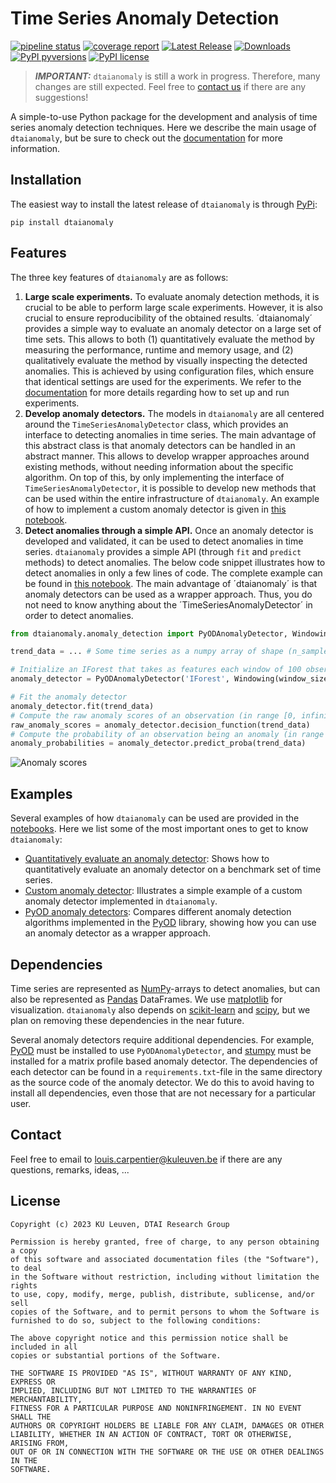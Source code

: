 # Time Series Anomaly Detection


[![pipeline status](https://gitlab.kuleuven.be/u0143709/dtaianomaly/badges/main/pipeline.svg)](https://gitlab.kuleuven.be/u0143709/dtaianomaly/-/pipelines)
[![coverage report](https://gitlab.kuleuven.be/u0143709/dtaianomaly/badges/main/coverage.svg)](https://gitlab.kuleuven.be/u0143709/dtaianomaly/-/commits/main)
[![Latest Release](https://gitlab.kuleuven.be/u0143709/dtaianomaly/-/badges/release.svg)](https://gitlab.kuleuven.be/u0143709/dtaianomaly/-/releases)
[![Downloads](https://static.pepy.tech/badge/dtaianomaly)](https://pepy.tech/project/dtaianomaly)
[![PyPI pyversions](https://img.shields.io/pypi/pyversions/dtaianomaly.svg)](https://pypi.python.org/pypi/dtaianomaly/)
[![PyPI license](https://img.shields.io/pypi/l/dtaianomaly.svg)](https://pypi.python.org/pypi/dtaianomaly/)


> **_IMPORTANT:_** `dtaianomaly` is still a work in progress. Therefore, many changes 
> are still expected. Feel free to [contact us](#contact) if there are any suggestions!

A simple-to-use Python package for the development and analysis of time series anomaly 
detection techniques. Here we describe the main usage of `dtaianomaly`, but be sure to
check out the [documentation](https://u0143709.pages.gitlab.kuleuven.be/dtaianomaly/) 
for more information. 

## Installation
The easiest way to install the latest release of `dtaianomaly` is through [PyPi](https://pypi.org/project/dtaianomaly/):
```
pip install dtaianomaly
```

## Features
The three key features of `dtaianomaly` are as follows:
1. **Large scale experiments.** To evaluate anomaly detection methods, it is crucial to
   be able to perform large scale experiments. However, it is also crucial to ensure 
   reproducibility of the obtained results. ´dtaianomaly´ provides a simple way to evaluate
   an anomaly detector on a large set of time sets. This allows to both (1) quantitatively 
   evaluate the method by measuring the performance, runtime and memory usage, and (2)
   qualitatively evaluate the method by visually inspecting the detected anomalies. 
   This is achieved by using configuration files, which ensure that identical settings
   are used for the experiments. We refer to the [documentation](https://u0143709.pages.gitlab.kuleuven.be/dtaianomaly/getting_started/experiments.html) for more details regarding
   how to set up and run experiments.
2. **Develop anomaly detectors.** The models in `dtaianomaly` are all centered around the
   `TimeSeriesAnomalyDetector` class, which provides an interface to detecting anomalies in
   time series. The main advantage of this abstract class is that anomaly detectors can be
   handled in an abstract manner. This allows to develop wrapper approaches around existing 
   methods, without needing information about the specific algorithm. On top of this, by 
   only implementing the interface of `TimeSeriesAnomalyDetector`, it is possible to develop
   new methods that can be used within the entire infrastructure of `dtaianomaly`. An example
   of how to implement a custom anomaly detector is given in [this notebook](notebooks/custom_anomaly_detector.ipynb).
3. **Detect anomalies through a simple API.** Once an anomaly detector is developed and
   validated, it can be used to detect anomalies in time series. `dtaianomaly` provides 
   a simple API (through `fit` and `predict` methods) to detect anomalies. The below code 
   snippet illustrates how to detect anomalies in only a few lines of code. The complete 
   example can be found in [this notebook](notebooks/README_demo.ipynb). The main advantage 
   of ´dtaianomaly´ is that anomaly detectors can be used as a wrapper approach. Thus, you 
   do not need to know anything about the ´TimeSeriesAnomalyDetector´ in order to
   detect anomalies. 

```python
from dtaianomaly.anomaly_detection import PyODAnomalyDetector, Windowing

trend_data = ... # Some time series as a numpy array of shape (n_samples, n_features)

# Initialize an IForest that takes as features each window of 100 observations
anomaly_detector = PyODAnomalyDetector('IForest', Windowing(window_size=100))

# Fit the anomaly detector 
anomaly_detector.fit(trend_data)
# Compute the raw anomaly scores of an observation (in range [0, infinity])
raw_anomaly_scores = anomaly_detector.decision_function(trend_data)
# Compute the probability of an observation being an anomaly (in range [0, 1])
anomaly_probabilities = anomaly_detector.predict_proba(trend_data)
```
![Anomaly scores](https://gitlab.kuleuven.be/u0143709/dtaianomaly/-/raw/main/notebooks/README_demo.svg?inline=false)

## Examples
Several examples of how `dtaianomaly` can be used are provided in the [notebooks](notebooks). Here
we list some of the most important ones to get to know `dtaianomaly`:
- [Quantitatively evaluate an anomaly detector](notebooks/execute_workflow.ipynb): Shows how to 
  quantitatively evaluate an anomaly detector on a benchmark set of time series. 
- [Custom anomaly detector](notebooks/custom_anomaly_detector.ipynb): Illustrates a simple example 
  of a custom anomaly detector implemented in `dtaianomaly`. 
- [PyOD anomaly detectors](notebooks/analyze_pyod_anomaly_detectors.ipynb): Compares different anomaly detection algorithms 
  implemented in the [PyOD](https://pyod.readthedocs.io/en/latest/) library, showing how you can use an anomaly 
  detector as a wrapper approach. 

## Dependencies
Time series are represented as [NumPy](https://numpy.org/)-arrays to detect anomalies, but can 
also be represented as [Pandas](https://pandas.pydata.org/) DataFrames. We use [matplotlib](https://matplotlib.org/) for 
visualization. `dtaianomaly` also depends on [scikit-learn](https://scikit-learn.org/stable/) and 
[scipy](https://www.scipy.org/), but we plan on removing these dependencies in the near future.

Several anomaly detectors require additional dependencies. For example, 
[PyOD](https://pyod.readthedocs.io/en/latest/) must be installed to use 
`PyODAnomalyDetector`, and [stumpy](https://stumpy.readthedocs.io/en/latest/) must
be installed for a matrix profile based anomaly detector. The dependencies of
each detector can be found in a `requirements.txt`-file in the same directory
as the source code of the anomaly detector.  We do this to avoid having to install 
all dependencies, even those that are not necessary for a particular user.

## Contact
Feel free to email to [louis.carpentier@kuleuven.be](mailto:louis.carpentier@kuleuven.be) if 
there are any questions, remarks, ideas, ...

## License
    Copyright (c) 2023 KU Leuven, DTAI Research Group
    
    Permission is hereby granted, free of charge, to any person obtaining a copy
    of this software and associated documentation files (the "Software"), to deal
    in the Software without restriction, including without limitation the rights
    to use, copy, modify, merge, publish, distribute, sublicense, and/or sell
    copies of the Software, and to permit persons to whom the Software is
    furnished to do so, subject to the following conditions:
    
    The above copyright notice and this permission notice shall be included in all
    copies or substantial portions of the Software.
    
    THE SOFTWARE IS PROVIDED "AS IS", WITHOUT WARRANTY OF ANY KIND, EXPRESS OR
    IMPLIED, INCLUDING BUT NOT LIMITED TO THE WARRANTIES OF MERCHANTABILITY,
    FITNESS FOR A PARTICULAR PURPOSE AND NONINFRINGEMENT. IN NO EVENT SHALL THE
    AUTHORS OR COPYRIGHT HOLDERS BE LIABLE FOR ANY CLAIM, DAMAGES OR OTHER
    LIABILITY, WHETHER IN AN ACTION OF CONTRACT, TORT OR OTHERWISE, ARISING FROM,
    OUT OF OR IN CONNECTION WITH THE SOFTWARE OR THE USE OR OTHER DEALINGS IN THE
    SOFTWARE.
